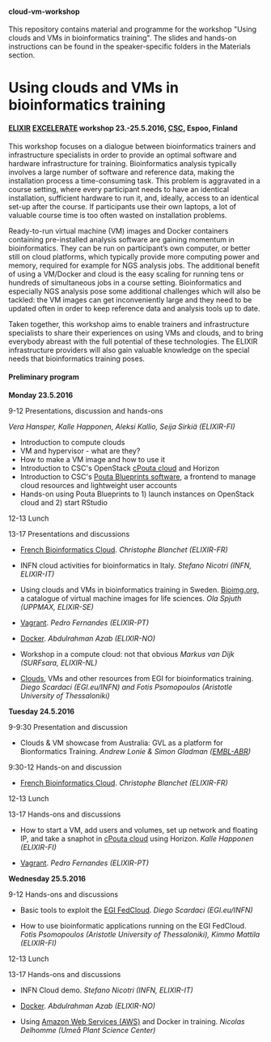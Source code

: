 #### cloud-vm-workshop
This repository contains material and programme for the workshop "Using clouds and VMs in bioinformatics training". The slides and hands-on instructions can be found in the speaker-specific folders in the Materials section.

# Using clouds and VMs in bioinformatics training
#### [ELIXIR](https://www.elixir-europe.org/) [EXCELERATE](https://www.elixir-europe.org/excelerate) workshop 23.-25.5.2016, [CSC](https://www.csc.fi/how-to-reach-us), Espoo, Finland

This workshop focuses on a dialogue between bioinformatics trainers and infrastructure specialists in order to provide an optimal software and hardware infrastructure for training. Bioinformatics analysis typically involves a large number of software and reference data, making the installation process a time-consuming task. This problem is aggravated in a course setting, where every participant needs to have an identical installation, sufficient hardware to run it, and, ideally, access to an identical set-up after the course. If participants use their own laptops, a lot of valuable course time is too often wasted on installation problems.

Ready-to-run virtual machine (VM) images and Docker containers containing pre-installed analysis software are gaining momentum in bioinformatics. They can be run on participant’s own computer, or better still on cloud platforms, which typically provide more computing power and memory, required for example for NGS analysis jobs. The additional benefit of using a VM/Docker and cloud is the easy scaling for running tens or hundreds of simultaneous jobs in a course setting. Bioinformatics and especially NGS analysis pose some additional challenges which will also be tackled: the VM images can get inconveniently large and they need to be updated often in order to keep reference data and analysis tools up to date.

Taken together, this workshop aims to enable trainers and infrastructure specialists to share their experiences on using VMs and clouds, and to bring everybody abreast with the full potential of these technologies. The ELIXIR infrastructure providers will also gain valuable knowledge on the special needs that bioinformatics training poses. 

#### Preliminary program

**Monday 23.5.2016**

9-12 Presentations, discussion and hands-ons

*Vera Hansper, Kalle Happonen, Aleksi Kallio, Seija Sirkiä (ELIXIR-FI)*
- Introduction to compute clouds
- VM and hypervisor - what are they?
- How to make a VM image and how to use it
- Introduction to CSC's OpenStack [cPouta cloud](https://research.csc.fi/pouta-user-guide) and Horizon
- Introduction to CSC's [Pouta Blueprints software](https://github.com/CSC-IT-Center-for-Science/pouta-blueprints), a frontend to manage cloud resources and lightweight user accounts
- Hands-on using Pouta Blueprints to 1) launch instances on OpenStack cloud and 2) start RStudio

12-13 Lunch

13-17 Presentations and discussions

- [French Bioinformatics Cloud](http://www.france-bioinformatique.fr/en/cloud). *Christophe Blanchet (ELIXIR-FR)*

- INFN cloud activities for bioinformatics in Italy. *Stefano Nicotri (INFN, ELIXIR-IT)* 

- Using clouds and VMs in bioinformatics training in Sweden. [Bioimg.org](https://bioimg.org/), a catalogue of virtual machine images for life sciences. *Ola Spjuth (UPPMAX, ELIXIR-SE)*  

- [Vagrant](https://www.vagrantup.com/). *Pedro Fernandes (ELIXIR-PT)*

- [Docker](https://www.docker.com/). *Abdulrahman Azab (ELIXIR-NO)*

- Workshop in a compute cloud: not that obvious *Markus van Dijk (SURFsara, ELIXIR-NL)*

- [Clouds](https://www.egi.eu/solutions/fed-cloud/), VMs and other resources from EGI for bioinformatics training. *Diego Scardaci (EGI.eu/INFN) and Fotis Psomopoulos (Aristotle University of Thessaloniki)*

**Tuesday 24.5.2016**

9-9:30 Presentation and discussion

- Clouds & VM showcase from Australia: GVL as a platform for Bionformatics Training. *Andrew Lonie & Simon Gladman ([EMBL-ABR](https://www.embl-abr.org.au))*

9:30-12 Hands-on and discussion

- [French Bioinformatics Cloud](http://www.france-bioinformatique.fr/en/cloud). *Christophe Blanchet (ELIXIR-FR)*

12-13 Lunch

13-17 Hands-ons and discussions

- How to start a VM, add users and volumes, set up network and floating IP, and take a snaphot in [cPouta cloud](https://research.csc.fi/pouta-user-guide) using Horizon. *Kalle Happonen (ELIXIR-FI)*

- [Vagrant](https://www.vagrantup.com/). *Pedro Fernandes (ELIXIR-PT)*

**Wednesday 25.5.2016**

9-12 Hands-ons and discussions

- Basic tools to exploit the [EGI FedCloud](https://www.egi.eu/solutions/fed-cloud/). *Diego Scardaci (EGI.eu/INFN)*

- How to use bioinformatic applications running on the EGI FedCloud. *Fotis Psomopoulos (Aristotle University of Thessaloniki), Kimmo Mattila (ELIXIR-FI)*

12-13 Lunch

13-17 Hands-ons and discussions

- INFN Cloud demo. *Stefano Nicotri (INFN, ELIXIR-IT)*

- [Docker](https://www.docker.com/). *Abdulrahman Azab (ELIXIR-NO)*
 
- Using [Amazon Web Services (AWS)](https://aws.amazon.com/?nc2=h_lg) and Docker in training. *Nicolas Delhomme (Umeå Plant Science Center)*



